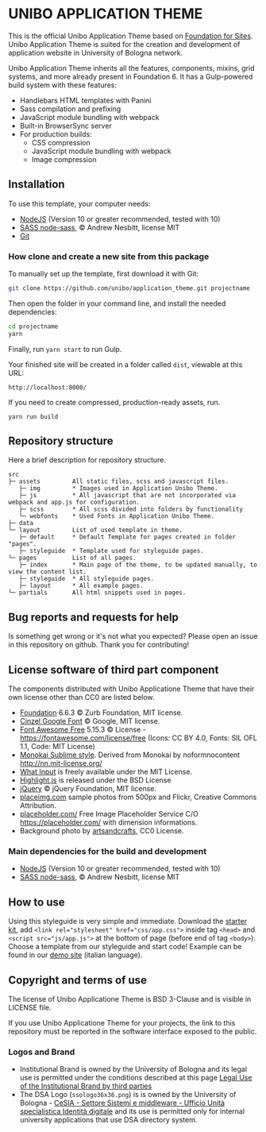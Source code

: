 # UNIBO APPLICATION THEME 

This is the official Unibo Application Theme based on [Foundation for Sites](https://get.foundation/).
Unibo Application Theme is suited for the creation and development of application website in University of Bologna network.

Unibo Application Theme inherits all the features, components, mixins, grid systems, and more already present in Foundation 6.
It has a Gulp-powered build system with these features:

- Handlebars HTML templates with Panini
- Sass compilation and prefixing
- JavaScript module bundling with webpack
- Built-in BrowserSync server
- For production builds:
  - CSS compression
  - JavaScript module bundling with webpack
  - Image compression

## Installation

To use this template, your computer needs:

- [NodeJS](https://nodejs.org/en/) (Version 10 or greater recommended, tested with 10)
- [SASS node-sass](https://github.com/sass/node-sass/), © Andrew Nesbitt, license MIT
- [Git](https://git-scm.com/)


### How clone and create a new site from this package

To manually set up the template, first download it with Git:

```bash
git clone https://github.com/unibo/application_theme.git projectname
```

Then open the folder in your command line, and install the needed dependencies:

```bash
cd projectname
yarn
```

Finally, run `yarn start` to run Gulp. 

Your finished site will be created in a folder called `dist`, viewable at this URL:

```
http://localhost:8000/
```

If you need to create compressed, production-ready assets, run.


```
yarn run build
```
## Repository structure 
Here a brief description for repository structure.

```
src
├─ assets         All static files, scss and javascript files.
   ├─ img         * Images used in Application Unibo Theme.
   ├─ js          * All javascript that are not incorporated via webpack and app.js for configuration.
   ├─ scss        * All scss divided into folders by functionality
   └─ webfonts    * Used Fonts in Application Unibo Theme.
├─ data       
└─ layout         List of used template in theme.
   ├─ default     * Default Template for pages created in folder "pages".
   ├─ styleguide  * Template used for styleguide pages.
└─ pages          List of all pages.
   ├─ index       * Main page of the theme, to be updated manually, to view the content list.
   ├─ styleguide  * All styleguide pages.
   ├─ layout      * All example pages.
└─ partials       All html snippets used in pages.
```
## Bug reports and requests for help 
Is something get wrong or it's not what you expected? Please open an issue in this repository on github. Thank you for contributing!

## License software of third part component

The components distributed with Unibo Applicatione Theme that have their own license other than CC0 are listed below. 

  - [Foundation](foundation.zurb.com/) 6.6.3 ©  Zurb Foundation, MIT license.
  - [Cinzel Google Font](https://fonts.google.com/specimen/Cinzel) ©  Google, MIT license.
  - [Font Awesome Free](https://fontawesome.com) 5.15.3 © License - https://fontawesome.com/license/free (Icons: CC BY 4.0, Fonts: SIL OFL 1.1, Code: MIT License)
  - [Monokai Sublime style](http://nn.mit-license.org). Derived from Monokai by noformnocontent http://nn.mit-license.org/
  - [What Input](https://github.com/ten1seven/what-input) is freely available under the MIT License.
  - [Highlight.js](https://highlightjs.org/) is released under the BSD License
  - [jQuery](https://jquery.com/) © jQuery Foundation, MIT license.  
  - [placeimg.com](https://placeimg.com) sample photos from 500px and Flickr, Creative Commons Attribution. 
  - [placeholder.com/](https://placeholder.com/) Free Image Placeholder Service C/O https://placeholder.com/ with dimension informations.
  - Background photo by [artsandcrafts](https://stocksnap.io/author/artsandcrafts), CC0 License.

### Main dependencies for the build and development
  - [NodeJS](https://nodejs.org/en/) (Version 10 or greater recommended, tested with 10)
  - [SASS node-sass](https://github.com/sass/node-sass/), © Andrew Nesbitt, license MIT

## How to use
Using this styleguide is very simple and immediate.
Download the [starter kit](https://github.com/unibo/application_theme/releases/download/0.1.0/starter-kit.zip), add `<link rel="stylesheet" href="css/app.css">` inside tag `<head>` and `<script src="js/app.js">` at the bottom of page (before end of tag `<body>`).
Choose a template from our styleguide and start code!
Example can be found in our [demo site](https://unibo.github.io/application_theme/) (italian language).

## Copyright and terms of use 
The license of Unibo Applicatione Theme is BSD 3-Clause and is visible in LICENSE file.

If you use Unibo Applicatione Theme for your projects, the link to this repository must be reported in the software interface exposed to the public.

### Logos and Brand 
- Institutional Brand is owned by the University of Bologna and its legal use is permitted under the conditions described at this page [Legal Use of the Institutional Brand by third parties](https://www.unibo.it/en/university/who-we-are/image-identity-brand/legal-use-of-trade-mark-by-third-parties)
- The DSA Logo (`ssologo36x36.png`) is is owned by the University of Bologna - [CeSIA - Settore Sistemi e middleware - Ufficio Unità specialistica Identità digitale](https://www.unibo.it/it/ateneo/organizzazione/amministrazione-generale/1931/2108/2375/index.html) and its use is permitted only for internal university applications that use DSA directory system.
